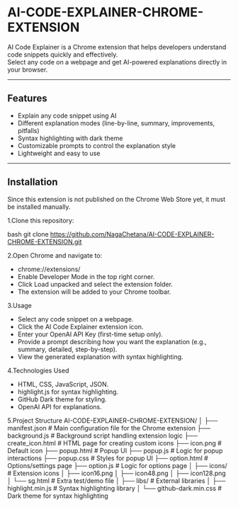 # AI-CODE-EXPLAINER-CHROME-EXTENSION

AI Code Explainer is a Chrome extension that helps developers understand code snippets quickly and effectively.  
Select any code on a webpage and get AI-powered explanations directly in your browser.

---

## Features
- Explain any code snippet using AI
- Different explanation modes (line-by-line, summary, improvements, pitfalls)
- Syntax highlighting with dark theme
- Customizable prompts to control the explanation style
- Lightweight and easy to use

---

## Installation
Since this extension is not published on the Chrome Web Store yet, it must be installed manually.

1.Clone this repository:
   
   bash
   git clone https://github.com/NagaChetana/AI-CODE-EXPLAINER-CHROME-EXTENSION.git
  
2.Open Chrome and navigate to:

  - chrome://extensions/
  - Enable Developer Mode in the top right corner.
  - Click Load unpacked and select the extension folder.
  - The extension will be added to your Chrome toolbar.

3.Usage

- Select any code snippet on a webpage.
- Click the AI Code Explainer extension icon.
- Enter your OpenAI API Key (first-time setup only).
- Provide a prompt describing how you want the explanation (e.g., summary, detailed, step-by-step).
- View the generated explanation with syntax highlighting.

4.Technologies Used

- HTML, CSS, JavaScript, JSON.
- highlight.js for syntax highlighting.
- GitHub Dark theme for styling.
- OpenAI API for explanations.

5.Project Structure
  AI-CODE-EXPLAINER-CHROME-EXTENSION/
│
├── manifest.json # Main configuration file for the Chrome extension
├── background.js # Background script handling extension logic
├── create_icon.html # HTML page for creating custom icons
├── icon.png # Default icon
├── popup.html # Popup UI
├── popup.js # Logic for popup interactions
├── popup.css # Styles for popup UI
├── option.html # Options/settings page
├── option.js # Logic for options page
│
├── icons/ # Extension icons
│ ├── icon16.png
│ ├── icon48.png
│ ├── icon128.png
│ └── sg.html # Extra test/demo file
│
├── libs/ # External libraries
│ ├── highlight.min.js # Syntax highlighting library
│ └── github-dark.min.css # Dark theme for syntax highlighting

